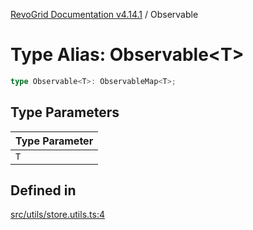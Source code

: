 [RevoGrid Documentation v4.14.1](README.md) / Observable

# Type Alias: Observable\<T\>

```ts
type Observable<T>: ObservableMap<T>;
```

## Type Parameters

| Type Parameter |
| ------ |
| `T` |

## Defined in

[src/utils/store.utils.ts:4](https://github.com/revolist/revogrid/blob/925db466c3d20933669e374666cd0ddbe00cac19/src/utils/store.utils.ts#L4)
